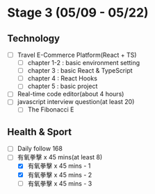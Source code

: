 # Stage 3 (05/09 - 05/22)

## Technology

- [ ] Travel E-Commerce Platform(React + TS)
  - [ ] chapter 1-2 : basic environment setting
  - [ ] chapter 3 : basic React & TypeScript
  - [ ] chapter 4 : React Hooks
  - [ ] chapter 5 : basic project
- [ ] Real-time code editor(about 4 hours)
- [ ] javascript interview question(at least 20)
  - [ ] The Fibonacci E 

## Health & Sport

- [ ] Daily follow 168
- [ ] 有氧拳擊 x 45 mins(at least 8)
  - [x] 有氧拳擊 x 45 mins - 1
  - [x] 有氧拳擊 x 45 mins - 2
  - [ ] 有氧拳擊 x 45 mins - 3

